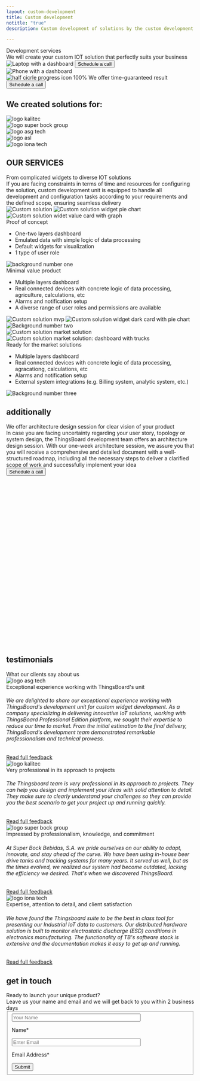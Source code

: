 ```yaml
---
layout: custom-development
title: Custom development
notitle: "true"
description: Custom development of solutions by the custom development team

---
```

<section class="hero light-text">
</section>
<section id="first-screen">
    <div class="hero-container">
        <div id="hero-content">
            <div class="cdu-title">Development services</div>
            <div class="cdu-sub-title">We will create your custom IOT solution that perfectly suits your business</div>
        </div>
        <div class="hero-image">
            <div class="image-wrapper-icon-laptop">
                <img 
                    id="icon-laptop"
                    srcset="/images/custom-development/laptop-with-dashboard_360x230_1x.png 360w, /images/custom-development/laptop-with-dashboard_560x358_1x.png 560w, /images/custom-development/laptop-with-dashboard_1127x720_1x.png 1000w, /images/custom-development/laptop-with-dashboard_2254x1440_2x.png 1900w"
                    sizes="(max-width: 671px) 360px, (max-width: 999px) 560px, 1000px, 1900px"
                    src="/images/custom-development/laptop-with-dashboard_1127x720_1x.png"
                    alt="Laptop with a dashboard"/>
                <button class="button schedule anchor-button" anchor="#get-in-touch">Schedule a call</button>
            </div>
            <div class="image-wrapper-icon-phone">
                <img  
                    id="icon-phone"
                    srcset="/images/custom-development/phone-with-dashboard_459x552_1x.png 1x, /images/custom-development/phone-with-dashboard_918x1104_2x.png 2x"
                    src="/images/custom-development/phone-with-dashboard_459x552_1x.png" 
                    alt="Phone with a dashboard"/>
            </div>
            <div class="schedule-block">
                <img
                    id="progress"
                    src="/images/custom-development/half-circle-progress.svg" 
                    alt="half cicrle progress icon"/>
                <span class="result-number">100%</span>
                <span class="result-text">We offer time-guaranteed result</span>
                <button class="button anchor-button" anchor="#get-in-touch">Schedule a call</button>
            </div>
        </div>
    </div>
</section>

<section class="customers">
    <h1 class="title">We created solutions for:</h1>
    <div class="customer-logos">
        <div class="logo">
            <img src="/images/custom-development/logo-kalitec.svg" alt="logo kalitec"/>
        </div>
        <div class="logo">
            <img src="/images/custom-development/logo-super-bock-group.svg" alt="logo super bock group"/>
        </div>
        <div class="logo">
            <img src="/images/custom-development/logo-asg-tech.svg" alt="logo asg tech"/>
        </div>
        <div class="logo">
            <img src="/images/custom-development/logo-asl.svg" alt="logo asl"/>
        </div>
        <div class="logo">
            <img src="/images/custom-development/logo-iona-tech.svg" alt="logo iona tech"/>
        </div>
    </div>
</section>
<section class="cdu-services">
    <div class="content-wrapper">
        <div class="header">
            <div class="side-title">
                <h1>OUR SERVICES</h1>
            </div>
            <div class="section-title">From complicated widgets to diverse IOT solutions</div>
            <div class="section-text">If you are facing constraints in terms of time and resources for configuring the solution, custom development unit is equipped to handle all development and configuration tasks according to your requirements and the defined scope, ensuring seamless delivery</div>
        </div>
    </div>
    <div id="content-poc" class="content-wrapper">
        <div class="poc">
            <div class="left-block">
                <img
                    id="solution-poc"
                    srcset="/images/custom-development/solution-coinify_mobile.png 360w, /images/custom-development/solution-coinify.png 1900w"
                    sizes="(max-width: 672px) 360px, 1900px"
                    src="/images/custom-development/solution-coinify.png"
                    alt="Custom solution">
                <img 
                    id="solution-widget-1"
                    class="absolute-image secondary-image"
                    srcset="/images/custom-development/solution-widget-1_mobile.png 360w, /images/custom-development/solution-widget-1.png 1920w"
                    sizes="(max-width: 672px) 360px, 1920px"
                    src="/images/custom-development/solution-widget-1.png"
                    alt="Custom solution widget pie chart">
                <img
                    id="solution-widget-2"
                    srcset="/images/custom-development/solution-widget-2_mobile.png 360w, /images/custom-development/solution-widget-2.png 1920w"
                    sizes="(max-width: 672px) 360px, 1920px"
                    class="absolute-image secondary-image"
                    src="/images/custom-development/solution-widget-2.png"
                    alt="Custom solution widet value card with graph">
            </div>
            <div class="right-block">
                <div class="section-title">
                    Proof of concept
                </div>
                <ul class="section-list">
                    <li>One-two layers dashboard</li>
                    <li>Emulated data with simple logic of data processing</li>
                    <li>Default widgets for visualization</li>
                    <li>1 type of user role</li>
                </ul>
            </div>
            <img id="number-one" class="absolute-image" src="/images/custom-development/number-1.svg" alt="background number one">
        </div>
    </div>
    <div id="content-mvp" class="content-wrapper">
        <div class="mvp">
            <div class="left-block">
                <div class="section-title">
                    Minimal value product
                </div>
                <ul class="section-list">
                    <li>Multiple layers dashboard</li>
                    <li>Real connected devices with concrete logic of data processing, agriculture, calculations, etc</li>
                    <li>Alarms and notification setup</li>
                    <li>A diverse range of user roles and permissions are available</li>
                </ul>
            </div>
            <div class="right-block">
                <img
                    id="solution-mvp1"
                    srcset="/images/custom-development/solution-mvp_mobile.png 360w, /images/custom-development/solution-mvp.png 1920w"
                    sizes="(max-width: 672px) 360px, 1920px"
                    src="/images/custom-development/solution-mvp.png"
                    alt="Custom solution mvp">            
                <img 
                    id="solution-widget-3"
                    srcset="/images/custom-development/solution-widget-3_mobile.png 360w, /images/custom-development/solution-widget-3.svg 1920w"
                    sizes="(max-width: 672px) 360px, 1920px"
                    class="absolute-image secondary-image"
                    src="/images/custom-development/solution-widget-3.svg"
                    alt="Custom solution widget dark card with pie chart">
            </div>
            <img id="number-two" class="absolute-image" src="/images/custom-development/number-2.svg" alt="Background number two">
        </div>
    </div>
    <div id="content-market-solution" class="content-wrapper">
        <div class="market-solution">
            <div class="left-block">
                <img
                    id="solution-market-solution1"
                    srcset="/images/custom-development/solution-market-solution_mobile.png 360w, /images/custom-development/solution-market-solution.png 1920w"
                    sizes="(max-width: 672px) 360px, 1920px"
                    src="/images/custom-development/solution-market-solution.png"
                    alt="Custom solution market solution">            
                <img 
                    id="solution-market-solution2"
                    class="absolute-image base-image"
                    srcset="/images/custom-development/solution-market-solution2_mobile.png 360w, /images/custom-development/solution-market-solution2.png 1920w"
                    sizes="(max-width: 672px) 360px, 1920px"
                    src="/images/custom-development/solution-market-solution2.png"
                    alt="Custom solution market solution: dashboard with trucks">
            </div>
            <div class="right-block">
                <div class="section-title">
                    Ready for the market solutions
                </div>
                <ul class="section-list">
                    <li>Multiple layers dashboard</li>
                    <li>Real connected devices with concrete logic of data processing, agracationg, calculations, etc</li>
                    <li>Alarms and notification setup</li>
                    <li>External system integrations (e.g. Billing system, analytic system, etc.)</li>
                </ul>
            </div>
            <img id="number-three" class="absolute-image" src="/images/custom-development/number-3.svg" alt="Background number three">
        </div>
    </div>
    <div class="content-wrapper">
        <div class="additionally">
            <div class="side-title">
                <h1>additionally</h1>
            </div>
            <div class="info">
                <div class="left-block">
                    <div class="section-title">
                        We offer architecture design session for clear vision of your product
                    </div>
                    <div class="section-text">
                        In case you are facing uncertainty regarding your user story, topology or system design, the ThingsBoard development team offers an architecture design session. With our one-week architecture session, we assure you that you will receive a comprehensive and detailed document with a well-structured roadmap, including all the necessary steps to deliver a clarified scope of work and successfully implement your idea
                    </div>
                </div>
                <div class="right-block">
                    <button class="anchor-button" anchor="#get-in-touch">Schedule a call</button>
                </div>
            </div>
            <svg id="additionally-bg1"></svg>
            <svg id="additionally-bg2"></svg>
        </div>
    </div>
    <svg id="rectangle1" class="bg-rectangle"></svg>
</section>

<section class="testimonials">
    <div class="content-wrapper">
        <div class="upper-block">
            <div class="side-title">
                <h1>testimonials</h1>
            </div>
            <div class="section-title">
                What our clients say about us
            </div>
        </div>
        <div id="carousel-wrapper">
            <div class="reviews-carousel owl-carousel owl-theme">
                <div class="review">
                    <div class="logo">
                        <img src="/images/custom-development/logo-asg-tech.svg" alt="logo asg tech"/>
                    </div>
                    <div class="review-header">Exceptional experience working with ThingsBoard's unit</div>
                    <div class="review-body">
                        <h6>We are delighted to share our exceptional experience working with ThingsBoard's development unit for custom widget development. As a company specializing in delivering innovative IoT solutions, working with ThingsBoard Professional Edition platform, we sought their expertise to reduce our time to market. From the initial estimation to the final delivery, ThingsBoard's development team demonstrated remarkable professionalism and technical prowess.</h6>
                    </div>
                    <a href="customers-full-reviews/#review-asg" class="full-review-link">Read full feedback</a>
                </div>
                <div class="review">
                    <div class="logo">
                        <img src="/images/custom-development/logo-kalitec.svg" alt="logo kalitec"/>
                    </div>
                    <div class="review-header">Very professional in its approach to projects</div>
                    <div class="review-body">
                        <h6>The Thingsboard team is very professional in its approach to projects. They can help you design and implement your ideas with solid attention to detail. They make sure to clearly understand your challenges so they can provide you the best scenario to get your project up and running quickly.</h6>
                    </div>
                    <a href="customers-full-reviews/#review-kalitec" class="full-review-link">Read full feedback</a>
                </div>
                <div class="review">
                    <div class="logo">
                        <img src="/images/custom-development/logo-super-bock-group.svg" alt="logo super bock group"/>
                    </div>
                    <div class="review-header">Impressed by professionalism, knowledge, and commitment</div>
                    <div class="review-body">
                        <h6>At Super Bock Bebidas, S.A. we pride ourselves on our ability to adapt, innovate, and stay ahead of the curve. We have been using in-house beer drive tanks and tracking systems for many years. It served us well, but as the times evolved, we realized our system had become outdated, lacking the efficiency we desired. That's when we discovered ThingsBoard.</h6>
                    </div>
                    <a href="customers-full-reviews/#review-superbockgroup" class="full-review-link">Read full feedback</a>
                </div>
                <div class="review">
                    <div class="logo">
                        <img src="/images/custom-development/logo-iona-tech.svg" alt="logo iona tech"/>
                    </div>
                    <div class="review-header">Expertise, attention to detail, and client satisfaction</div>
                    <div class="review-body">
                        <h6>We have found the Thingsboard suite to be the best in class tool for presenting our Industrial IoT data to customers. Our distributed hardware solution is built to monitor electrostatic discharge (ESD) conditions in electronics manufacturing. The functionality of TB's software stack is extensive and the documentation makes it easy to get up and running.</h6>
                    </div>
                    <a href="customers-full-reviews/#review-ionatech" class="full-review-link">Read full feedback</a>
                </div>
            </div>
        </div>
    </div>
</section>

<section id="get-in-touch" class="get-in-touch">
    <div class="content-wrapper">
        <div id="content-get-in-touch">
            <div class="side-title">
                <h1>get in touch</h1>
            </div>
            <div class="info">
                <div class="section-title">Ready to launch your unique product?</div>
                <div class="section-text">Leave us your name and email and we will get back to you within 2 business days</div>
            </div>
            <form id="contact-form" class="contact-form" method="post" onsubmit="return validateContactForm(this)">
                <fieldset>
                    <div class="form-section">
                        <div class="form-element">
                            <label for="name">
                                <input class="cdu-form-control" value="" placeholder="Your Name" name="name" type="text" size="40" maxlength="50">
                                <p>Name*</p>
                            </label>
                        </div>
                        <div class="form-element">
                            <label for="email">
                                <input class="cdu-form-control" value="" placeholder="Enter Email" name="email" type="email" size="40" maxlength="80">
                                <p>Email Address*</p>
                            </label>
                        </div>
                    </div>
                    <div class="submit-button-container">
                        <input class="cdu-button" value="Submit" type="submit">
                    </div>
                </fieldset>
            </form>
        </div>
    </div>
</section>
<!-- <svg id="rectangle2" class="bg-rectangle"><rect/></svg> -->
<!-- <svg id="rectangle3" class="bg-rectangle"><rect/></svg> -->

<script type="text/javascript">
    document.querySelectorAll('.anchor-button').forEach(anchor => {
        anchor.addEventListener('click', function (e) {
            e.preventDefault();

            document.querySelector(this.getAttribute('anchor')).scrollIntoView({
                behavior: 'smooth'
            });
        });
    });


    let cduHeader = document.querySelector(".cdu-services .header");

    const headerObserver = new IntersectionObserver(entries => {
        entries.forEach(entry => {
            if (entry.isIntersecting) {
                entry.target.classList.add("header-animation");
                headerObserver.unobserve(entry.target);
            }
        })
    }, {
        threshold: 0.5
    });

    headerObserver.observe(cduHeader);


    const sectionLists = document.querySelectorAll(".section-list");

    const sectionListObserver = new IntersectionObserver(entries => {
        entries.forEach(entry => {
            if (entry.isIntersecting) {
                entry.target.classList.add("section-list-animation");
                sectionListObserver.unobserve(entry.target);
            }
        })
    }, {
        threshold: 0.2
    });

    sectionLists.forEach(sectionList => {
        sectionListObserver.observe(sectionList)
    });

    const baseImages = document.querySelectorAll(".base-image");

    const baseImagesObserver = new IntersectionObserver(entries => {
        entries.forEach(entry => {
            if (entry.isIntersecting) {
                entry.target.classList.add("base-image-animation");
                baseImagesObserver.unobserve(entry.target);
            }
        })
    }, {
        threshold: 0.3
    });

    baseImages.forEach(element => {
        baseImagesObserver.observe(element)
    });

    const secondaryImages = document.querySelectorAll(".secondary-image");

    const secondaryImagesObserver = new IntersectionObserver(entries => {
        entries.forEach(entry => {
            if (entry.isIntersecting) {
                entry.target.classList.add("secondary-image-animation");
                secondaryImagesObserver.unobserve(entry.target);
            }
        })
    }, {
        threshold: 0.2
    });

    secondaryImages.forEach(element => {
        secondaryImagesObserver.observe(element)
    });

    jqueryDefer(Owl);

    function Owl() {
        var scriptsList = [
            {src: '/css/owl.carousel.min.css', type: 'css'},
            {src: '/css/owl.theme.default.min.css', type: 'css'},
            {src: '/js/owl.carousel.min.js', type: 'script'}
        ];
        loadNextScript(0, scriptsList,
            function() {
                $(document).ready(function(){
                    $('.owl-carousel').owlCarousel({
                        items:1,
                        margin:50,
                        stagePadding: 0,
                        autoHeight:true,
                        loop:true,
                        autoplay:true,
                        autoplayTimeout:5000,
                        autoplayHoverPause:true,
                        nav:true,
                        responsive: {
                            1000: {
                                margin:100,
                                stagePadding: 50,
                            }
                        }
                    });
                });
            }
        );
    }


    function validateContactForm(form) {
        console.log("form", form)
        var name = $('input[name=name]', form).val();
        var email = $('input[name=email]', form).val();
        
        if (!validateValue('Name', name)) {
            return false;
        }
        if (!validateValue('Email Address', email)) {
            return false;
        }
        
        var emailExp = /^[a-zA-Z0-9._%-]+@[a-zA-Z0-9.-]+\.[a-zA-Z]{2,4}$/;
        if(email.match(emailExp)==null) {
            window.alert("Entered Email Address is not valid.");
            return false; 
        }
    }
    
    function validateValue(name, val) {
        if (isEmpty(val)) {
            window.alert("Please fill '" + name + "' field.");
            return false;
        }
        return true;
    }
    
    function isEmpty(val) {
        return val === undefined || val === null || val.trim().length == 0;
    }


    var contactform =  document.getElementById('contact-form');
    
    console.log("contactform", contactform);

    contactform.setAttribute('action', 'https://formspree.io/' + 'support' + '@' + 'thingsboard' + '.' + 'io');

    jqueryDefer(
        function () {
            $( document ).ready(function() {
               /*  $('html, body').animate({
                            scrollTop: $('#contact-form').offset().top - 200
                          }, 0);*/
                 $('#contact-form .form-element .form-control').addClass("input--empty");
                 $('#contact-form .form-element .form-control').on('input', function() {
                      if( !$(this).val() ) {
                         $(this).addClass("input--empty");
                      } else {
                         $(this).removeClass("input--empty");
                      }
                 });
                 
                 $.urlParam = function (name) {
                     var results = new RegExp('[\?&]' + name + '=([^&#]*)').exec(window.location.href);
                     return results ? results[1] : null;
                 };
                 var subjectValue = $.urlParam('subject');
                 if (subjectValue != undefined && subjectValue.trim().length > 0) {                    
                    $('#contact-form select[name=subject]').val(decodeURIComponent(subjectValue));
                    $('#contact-form select[name=subject]').removeClass("input--empty");
                 }
            });
        }
    );
</script>
